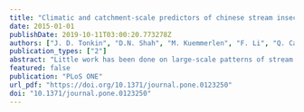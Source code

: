 ```yaml
---
title: "Climatic and catchment-scale predictors of chinese stream insect richness differ between taxonomic groups"
date: 2015-01-01
publishDate: 2019-10-11T03:00:20.773278Z
authors: ["J. D. Tonkin", "D.N. Shah", "M. Kuemmerlen", "F. Li", "Q. Cai", "P. Haase", "S.C. Jähnig"]
publication_types: ["2"]
abstract: "Little work has been done on large-scale patterns of stream insect richness in China. We explored the influence of climatic and catchment-scale factors on stream insect (Ephemeroptera, Plecoptera, Trichoptera; EPT) richness across mid-latitude China. We assessed the predictive ability of climatic, catchment land cover and physical structure variables on genus richness of EPT, both individually and combined, in 80 mid-latitude Chinese streams, spanning a 3899-m altitudinal gradient. We performed analyses using boosted regression trees and explored the nature of their influence on richness patterns. The relative importance of climate, land cover, and physical factors on stream insect richness varied considerably between the three orders, and while important for Ephemeroptera and Plecoptera, latitude did not improve model fit for any of the groups. EPT richness was linked with areas comprising high forest cover, elevation and slope, large catchments and low temperatures. Ephemeroptera favoured areas with high forest cover, medium-to-large catchment sizes, high temperature seasonality, and low potential evapotranspiration. Plecoptera richness was linked with low temperature seasonality and annual mean, and high slope, elevation and warm-season rainfall. Finally, Trichoptera favoured high elevation areas, with high forest cover, and low mean annual temperature, seasonality and aridity. Our findings highlight the variable role that catchment land cover, physical properties and climatic influences have on stream insect richness. This is one of the first studies of its kind in Chinese streams, thus we set the scene for more in-depth assessments of stream insect richness across broader spatial scales in China, but stress the importance of improving data availability and consistency through time."
featured: false
publication: "PLoS ONE"
url_pdf: "https://doi.org/10.1371/journal.pone.0123250"
doi: "10.1371/journal.pone.0123250"
---
```


